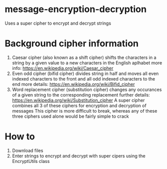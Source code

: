 # message-encryption-decryption
Uses a super cipher to encrypt and decrypt strings 

# Background cipher information
1. Caesar cipher (also known as a shift cipher)
shifts the characters in a string by a given value to a new characters in the English aplhabet 
more info: https://en.wikipedia.org/wiki/Caesar_cipher
2. Even odd cipher (bifid cipher)
divides string in half and moves all even indexed characters to the front and all odd indexed characters to the end
more details: https://en.wikipedia.org/wiki/Bifid_cipher
3. Word replacement cipher (substitution cipher)
changes any occurances of a given string to the corresponding replacement 
further details: https://en.wikipedia.org/wiki/Substitution_cipher
A super cipher combines all 3 of these ciphers for encryption and decryption of messages
This cipher is more difficult to break, whereas any of these three ciphers used alone would be fairly simple to crack

# How to
1. Download files
2. Enter strings to encrypt and decrypt with super cipers using the EncryptUtils class

